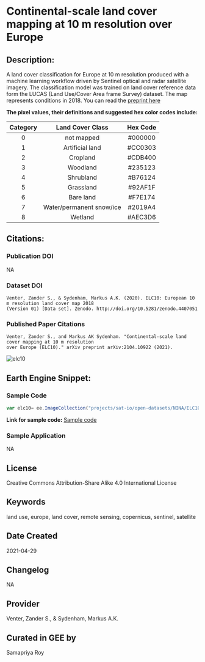 
# Continental-scale land cover mapping at 10 m resolution over Europe

## Description:

A land cover classification for Europe at 10 m resolution produced with a machine learning workflow driven by Sentinel optical and radar satellite imagery. The classification model was trained on land cover reference data form the LUCAS (Land Use/Cover Area frame Survey) dataset. The map represents conditions in 2018. You can read the [preprint here](https://arxiv.org/abs/2104.10922)

**The pixel values, their definitions and suggested hex color codes include:**

|Category|Land Cover Class        |Hex Code|
|:------:|:----------------------:|:------:|
|0       |not mapped              | #000000|
|1       |Artificial land         | #CC0303|
|2       |Cropland                | #CDB400|
|3       |Woodland                | #235123|
|4       |Shrubland               | #B76124|
|5       |Grassland               | #92AF1F|
|6       |Bare land               | #F7E174|
|7       |Water/permanent snow/ice| #2019A4|
|8       |Wetland                 | #AEC3D6|

## Citations:

### Publication DOI

NA

### Dataset DOI

```
Venter, Zander S., & Sydenham, Markus A.K. (2020). ELC10: European 10 m resolution land cover map 2018
(Version 01) [Data set]. Zenodo. http://doi.org/10.5281/zenodo.4407051
```

### Published Paper Citations

```
Venter, Zander S., and Markus AK Sydenham. "Continental-scale land cover mapping at 10 m resolution
over Europe (ELC10)." arXiv preprint arXiv:2104.10922 (2021).
```


![elc10](https://user-images.githubusercontent.com/6677629/116647370-0150b680-a940-11eb-823f-b3c9a6bf9804.gif)

## Earth Engine Snippet:

### Sample Code

```js
var elc10= ee.ImageCollection("projects/sat-io/open-datasets/NINA/ELC10")
```

**Link for sample code:** [Sample code](https://code.earthengine.google.com/?scriptPath=users/sat-io/awesome-gee-catalog-examples:regional-landuse-landcover/EUROPE-10m-LULC)

### Sample Application

NA
## License

Creative Commons Attribution-Share Alike 4.0 International License


## Keywords

land use, europe, land cover, remote sensing, copernicus, sentinel, satellite

## Date Created

2021-04-29

## Changelog

NA

## Provider

Venter, Zander S., & Sydenham, Markus A.K.

## Curated in GEE by
Samapriya Roy